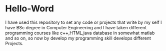 # Hello-Word
I have used this repository to set any code or projects that write by my self
I have BSc degree in Computer Engineering and I have taken different programming courses like c++,HTML,java database in somewhat matlab and so on, so now by develop my programming skill develops different Projects.
